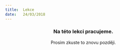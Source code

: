 ```yaml
---
title:  Lekce
date:   24/03/2018
---
```


### <center>Na této lekci pracujeme.</center>
<center>Prosim zkuste to znovu později.</center>